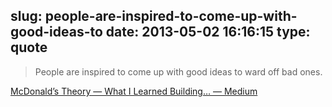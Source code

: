 slug: people-are-inspired-to-come-up-with-good-ideas-to
date: 2013-05-02 16:16:15
type: quote
---

> People are inspired to come up with good ideas to ward off bad ones.

[McDonald’s Theory — What I Learned Building… — Medium](https://medium.com/what-i-learned-building/9216e1c9da7d)
